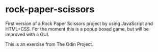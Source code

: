 # rock-paper-scissors
First version of a Rock Paper Scissors project by using JavaScript and HTML+CSS.
For the moment this is a popup boxed game, but will be improved with a GUI.

This is an exercise from The Odin Project.